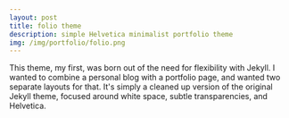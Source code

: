 ```yaml
---
layout: post
title: folio theme
description: simple Helvetica minimalist portfolio theme
img: /img/portfolio/folio.png
---
```


This theme, my first, was born out of the need for flexibility with Jekyll. I wanted to combine a personal blog with a portfolio page, and wanted two separate layouts for that. It's simply a cleaned up version of the original Jekyll theme, focused around white space, subtle transparencies, and Helvetica. 


